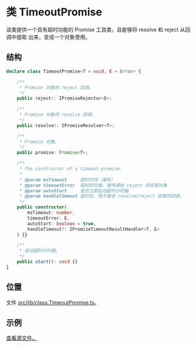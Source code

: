 # 类 TimeoutPromise

该类提供一个具有超时功能的 Promise 工具类，且能够将 resolve 和 reject 从回调中提取
出来，变成一个对象使用。

## 结构

```ts
declare class TimeoutPromise<T = void, E = Error> {

    /**
     * Promise 对象的 reject 回调。
     */
    public reject!: IPromiseRejector<E>;

    /**
     * Promise 对象的 resolve 回调。
     */
    public resolve!: IPromiseResolver<T>;

    /**
     * Promise 对象。
     */
    public promise: Promise<T>;

    /**
     * The constructor of a timeout-promise.
     *
     * @param msTimeout     超时时间（毫秒）
     * @param timeoutError  超时的时候，被传递给 reject 的异常对象
     * @param autoStart     是否立即启动超时计时器
     * @param handleTimeout 超时后，用于接收 resolve/reject 结果的回调。
     */
    public constructor(
        msTimeout: number,
        timeoutError: E,
        autoStart: boolean = true,
        handleTimeout?: IPromiseTimeoutResultHandler<T, E>
    ) {}

    /**
     * 启动超时计时器。
     */
    public start(): void {}
}
```

## 位置

文件 [src/lib/class.TimeoutPromise.ts](../../../src/lib/class.TimeoutPromise.ts)。

## 示例

[查看源文件。](../../../src/samples/04-class.TimeoutPromise.ts)
